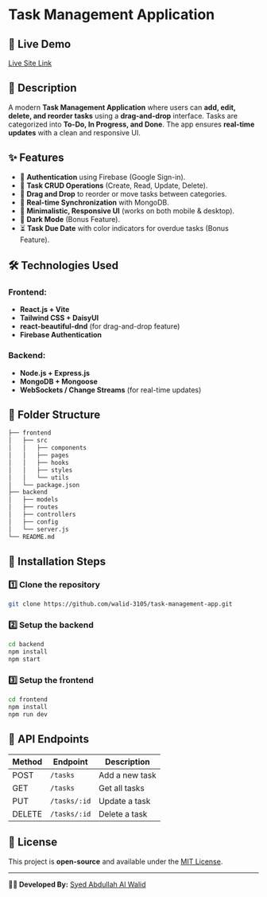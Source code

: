 # Task Management Application

## 🚀 Live Demo

[Live Site Link](https://task-management-4a8c7.web.app)

## 📌 Description

A modern **Task Management Application** where users can **add, edit, delete, and reorder tasks** using a **drag-and-drop** interface. Tasks are categorized into **To-Do, In Progress, and Done**. The app ensures **real-time updates** with a clean and responsive UI.

## ✨ Features

- 🔐 **Authentication** using Firebase (Google Sign-in).
- 📝 **Task CRUD Operations** (Create, Read, Update, Delete).
- 📌 **Drag and Drop** to reorder or move tasks between categories.
- 🔄 **Real-time Synchronization** with MongoDB.
- 🎨 **Minimalistic, Responsive UI** (works on both mobile & desktop).
- 🌙 **Dark Mode** (Bonus Feature).
- ⏳ **Task Due Date** with color indicators for overdue tasks (Bonus Feature).

## 🛠️ Technologies Used

### Frontend:

- **React.js + Vite**
- **Tailwind CSS + DaisyUI**
- **react-beautiful-dnd** (for drag-and-drop feature)
- **Firebase Authentication**

### Backend:

- **Node.js + Express.js**
- **MongoDB + Mongoose**
- **WebSockets / Change Streams** (for real-time updates)

## 📂 Folder Structure

```bash
├── frontend
│   ├── src
│   │   ├── components
│   │   ├── pages
│   │   ├── hooks
│   │   ├── styles
│   │   └── utils
│   └── package.json
├── backend
│   ├── models
│   ├── routes
│   ├── controllers
│   ├── config
│   └── server.js
└── README.md
```

## 🚀 Installation Steps

### 1️⃣ Clone the repository

```bash
git clone https://github.com/walid-3105/task-management-app.git
```

### 2️⃣ Setup the backend

```bash
cd backend
npm install
npm start
```

### 3️⃣ Setup the frontend

```bash
cd frontend
npm install
npm run dev
```

## 📡 API Endpoints

| Method | Endpoint     | Description    |
| ------ | ------------ | -------------- |
| POST   | `/tasks`     | Add a new task |
| GET    | `/tasks`     | Get all tasks  |
| PUT    | `/tasks/:id` | Update a task  |
| DELETE | `/tasks/:id` | Delete a task  |

## 📜 License

This project is **open-source** and available under the [MIT License](LICENSE).

---

**👨‍💻 Developed By:** [Syed Abdullah Al Walid](https://github.com/walid-3105)
